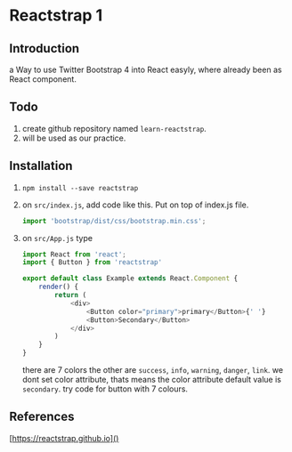# Reactstrap 1

## Introduction

a Way to use Twitter Bootstrap 4 into React easyly, where already been as React component.

## Todo

1. create github repository named `learn-reactstrap`.
2. will be used as our practice.

## Installation

1. `npm install --save reactstrap`
2. on `src/index.js`, add code like this. Put on top of index.js file.
    ```js
    import 'bootstrap/dist/css/bootstrap.min.css';
    ```

3. on `src/App.js` type
    ```js
    import React from 'react';
    import { Button } from 'reactstrap'

    export default class Example extends React.Component {
        render() {
            return (
                <div>
                    <Button color="primary">primary</Button>{' '}
                    <Button>Secondary</Button>
                </div>
            )
        }
    }
    ```
    there are 7 colors the other are `success`, `info`, `warning`, `danger`, `link`. we dont set color attribute, thats means the color attribute default value is `secondary`.
    try code for button with 7 colours.



## References
[https://reactstrap.github.io]()
